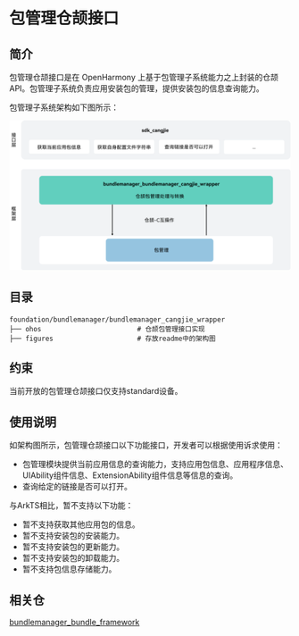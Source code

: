 # 包管理仓颉接口

## 简介

包管理仓颉接口是在 OpenHarmony 上基于包管理子系统能力之上封装的仓颉API。包管理子系统负责应用安装包的管理，提供安装包的信息查询能力。

包管理子系统架构如下图所示：

![](figures/bundlemanager_cangjie_wrapper_architecture.png)


## 目录

```
foundation/bundlemanager/bundlemanager_cangjie_wrapper
├── ohos                        # 仓颉包管理接口实现
├── figures                     # 存放readme中的架构图
```

## 约束

当前开放的包管理仓颉接口仅支持standard设备。

## 使用说明

如架构图所示，包管理仓颉接口以下功能接口，开发者可以根据使用诉求使用：

  - 包管理模块提供当前应用信息的查询能力，支持应用包信息、应用程序信息、UIAbility组件信息、ExtensionAbility组件信息等信息的查询。
  - 查询给定的链接是否可以打开。

与ArkTS相比，暂不支持以下功能：

  - 暂不支持获取其他应用包的信息。
  - 暂不支持安装包的安装能力。
  - 暂不支持安装包的更新能力。
  - 暂不支持安装包的卸载能力。
  - 暂不支持包信息存储能力。

## 相关仓

[bundlemanager_bundle_framework](https://gitee.com/openharmony/bundlemanager_bundle_framework/blob/master/README_zh.md)
